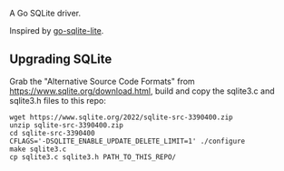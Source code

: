 A Go SQLite driver.

Inspired by [go-sqlite-lite](https://github.com/bvinc/go-sqlite-lite).

## Upgrading SQLite

Grab the "Alternative Source Code Formats" from https://www.sqlite.org/download.html, build and copy the sqlite3.c and sqlite3.h files to this repo:

```
wget https://www.sqlite.org/2022/sqlite-src-3390400.zip
unzip sqlite-src-3390400.zip 
cd sqlite-src-3390400
CFLAGS='-DSQLITE_ENABLE_UPDATE_DELETE_LIMIT=1' ./configure
make sqlite3.c
cp sqlite3.c sqlite3.h PATH_TO_THIS_REPO/
```
